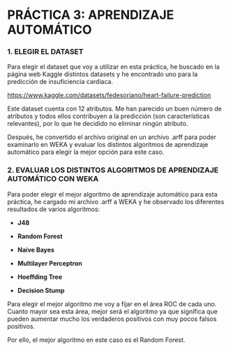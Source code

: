 # PRÁCTICA 3: APRENDIZAJE AUTOMÁTICO

### 1. ELEGIR EL DATASET 
Para elegir el dataset que voy a utilizar en esta práctica, he buscado en la página web Kaggle distintos datasets y he encontrado uno para la predicción de insuficiencia cardiaca.

https://www.kaggle.com/datasets/fedesoriano/heart-failure-prediction

Este dataset cuenta con 12 atributos. Me han parecido un buen número de atributos y todos ellos contribuyen a la predicción (son características relevantes), por lo que he decidido no eliminar ningún atributo.

Después, he convertido el archivo original en un archivo .arff para poder examinarlo en WEKA y evaluar los distintos algoritmos de aprendizaje automático para elegir la mejor opción para este caso.

### 2. EVALUAR LOS DISTINTOS ALGORITMOS DE APRENDIZAJE AUTOMÁTICO CON WEKA
Para poder elegir el mejor algoritmo de aprendizaje automático para esta práctica, he cargado mi archivo .arff a WEKA y he observado los diferentes resultados de varios algoritmos:

* **J48**

* **Random Forest**

* **Naive Bayes**

* **Multilayer Perceptron**

* **Hoeffding Tree**

* **Decision Stump**


Para elegir el mejor algoritmo me voy a fijar en el área ROC de cada uno. Cuanto mayor sea esta área, mejor será el algoritmo ya que significa que pueden aumentar mucho los verdaderos positivos con muy pocos falsos positivos.

Por ello, el mejor algoritmo en este caso es el Random Forest.



